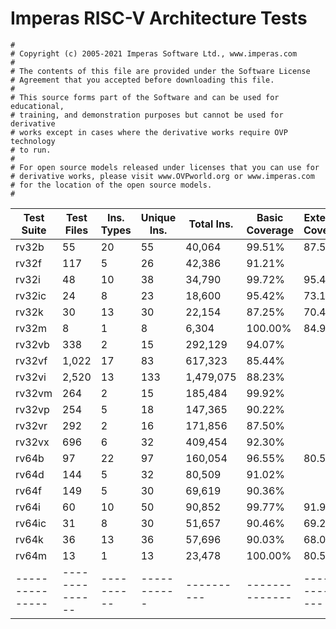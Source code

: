 # Imperas RISC-V Architecture Tests

    #
    # Copyright (c) 2005-2021 Imperas Software Ltd., www.imperas.com
    #
    # The contents of this file are provided under the Software License
    # Agreement that you accepted before downloading this file.
    #
    # This source forms part of the Software and can be used for educational,
    # training, and demonstration purposes but cannot be used for derivative
    # works except in cases where the derivative works require OVP technology
    # to run.
    #
    # For open source models released under licenses that you can use for
    # derivative works, please visit www.OVPworld.org or www.imperas.com
    # for the location of the open source models.
    #
    


| Test Suite      |   Test Files   | Ins. Types | Unique Ins. | Total Ins. | Basic Coverage | Extended Coverage |
| --------------- | -------------- | ---------- | ----------- | ---------- | -------------- | ----------------- |
| rv32b           |             55 |         20 |          55 |     40,064 |         99.51% |             87.52 |
| rv32f           |            117 |          5 |          26 |     42,386 |         91.21% |                   |
| rv32i           |             48 |         10 |          38 |     34,790 |         99.72% |             95.44 |
| rv32ic          |             24 |          8 |          23 |     18,600 |         95.42% |             73.13 |
| rv32k           |             30 |         13 |          30 |     22,154 |         87.25% |             70.43 |
| rv32m           |              8 |          1 |           8 |      6,304 |        100.00% |             84.96 |
| rv32vb          |            338 |          2 |          15 |    292,129 |         94.07% |                   |
| rv32vf          |          1,022 |         17 |          83 |    617,323 |         85.44% |                   |
| rv32vi          |          2,520 |         13 |         133 |  1,479,075 |         88.23% |                   |
| rv32vm          |            264 |          2 |          15 |    185,484 |         99.92% |                   |
| rv32vp          |            254 |          5 |          18 |    147,365 |         90.22% |                   |
| rv32vr          |            292 |          2 |          16 |    171,856 |         87.50% |                   |
| rv32vx          |            696 |          6 |          32 |    409,454 |         92.30% |                   |
| rv64b           |             97 |         22 |          97 |    160,054 |         96.55% |             80.55 |
| rv64d           |            144 |          5 |          32 |     80,509 |         91.02% |                   |
| rv64f           |            149 |          5 |          30 |     69,619 |         90.36% |                   |
| rv64i           |             60 |         10 |          50 |     90,852 |         99.77% |             91.92 |
| rv64ic          |             31 |          8 |          30 |     51,657 |         90.46% |             69.20 |
| rv64k           |             36 |         13 |          36 |     57,696 |         90.03% |             68.09 |
| rv64m           |             13 |          1 |          13 |     23,478 |        100.00% |             80.57 |
| --------------- | -------------- | ---------- | ----------- | ---------- | -------------- | ----------------- |


